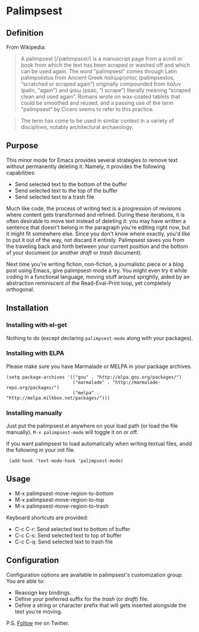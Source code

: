 Palimpsest
==========

## Definition

From Wikipedia: 

>A palimpsest (/ˈpælɪmpsɛst/) is a manuscript page from a scroll or book from which the text has been scraped or washed off and which can be used again. The word "palimpsest" comes through Latin palimpsēstus from Ancient Greek παλίμψηστος (palímpsestos, “scratched or scraped again”) originally compounded from πάλιν (palin, “again”) and ψάω (psao, “I scrape”) literally meaning “scraped clean and used again”. Romans wrote on wax-coated tablets that could be smoothed and reused, and a passing use of the term "palimpsest" by Cicero seems to refer to this practice.

>The term has come to be used in similar context in a variety of disciplines, notably architectural archaeology.

## Purpose

This minor mode for Emacs provides several strategies to remove text without permanently deleting it. Namely, it provides the following capabilities:

 - Send selected text to the bottom of the buffer
 - Send selected text to the top of the buffer
 - Send selected text to a trash file 

Much like code, the process of writing text is a progression of revisions where content gets transformed and refined. During these iterations, it is often desirable to move text instead of deleting it: you may have written a sentence that doesn't belong in the paragraph you're editing right now, but it might fit somewhere else. Since you don't know where exactly, you'd like to put it out of the way, not discard it entirely. Palimpsest saves you from the traveling back and forth between your current position and the bottom of your document (or another *draft* or *trash*  document).

Next time you're writing fiction, non-fiction, a journalistic piece or a blog post using Emacs, give palimpsest-mode a try. You might even try it while coding in a functional language, moving stuff around sprightly, aided by an abstraction reminiscent of the Read-Eval-Print loop, yet completely orthogonal. 

## Installation

### Installing with el-get

Nothing to do (except declaring `palimpsest-mode` along with your packages).

### Installing with ELPA

Please make sure you have Marmalade or MELPA in your package archives.

    (setq package-archives '(("gnu" . "http://elpa.gnu.org/packages/")
	                         ("marmalade" . "http://marmalade-repo.org/packages/")
							 ("melpa" . "http://melpa.milkbox.net/packages/")))
													  
### Installing manually

Just put the palimpsest.el anywhere on your load path (or load the file manually). `M-x palimpsest-mode` will toggle it on or off.

If you want palimpsest to load automatically when writing textual files, andd the following in your init file. 

	 (add-hook 'text-mode-hook 'palimpsest-mode)
	
## Usage

- M-x palimpsest-move-region-to-bottom
- M-x palimpsest-move-region-to-top
- M-x palimpsest-move-region-to-trash

Keyboard shortcuts are provided:

- C-c C-r: Send selected text to bottom of buffer
- C-c C-s: Send selected text to top of buffer
- C-c C-q: Send selected text to trash file

## Configuration

Configuration options are available in palimpsest's customization group.
You are able to:

- Reassign key bindings.
- Define your preferred suffix for the *trash* (or *draft*) file.
- Define a string or character prefix that will gets inserted alongside the text you're moving.

P.S. [Follow][follow_me] me on Twitter.

[follow_me]: https://twitter.com/intent/user?screen_name=danielszmu "Follow @danielszmu"
